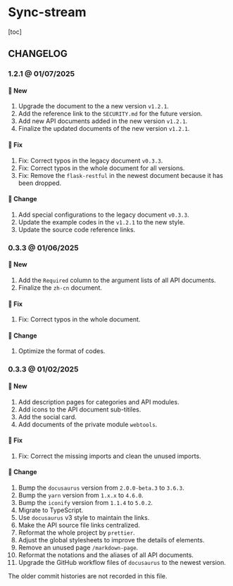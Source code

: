 # Sync-stream

[toc]

## CHANGELOG

### 1.2.1 @ 01/07/2025

#### :mega: New

1. Upgrade the document to the a new version `v1.2.1`.
2. Add the reference link to the `SECURITY.md` for the future version.
3. Add new API documents added in the new version `v1.2.1`.
4. Finalize the updated documents of the new version `v1.2.1`.

#### :wrench: Fix

1. Fix: Correct typos in the legacy document `v0.3.3`.
2. Fix: Correct typos in the whole document for all versions.
3. Fix: Remove the `flask-restful` in the newest document because it has been dropped.

#### :floppy_disk: Change

1. Add special configurations to the legacy document `v0.3.3`.
2. Update the example codes in the `v1.2.1` to the new style.
3. Update the source code reference links.

### 0.3.3 @ 01/06/2025

#### :mega: New

1. Add the `Required` column to the argument lists of all API documents.
2. Finalize the `zh-cn` document.

#### :wrench: Fix

1. Fix: Correct typos in the whole document.

#### :floppy_disk: Change

1. Optimize the format of codes.

### 0.3.3 @ 01/02/2025

#### :mega: New

1. Add description pages for categories and API modules.
2. Add icons to the API document sub-titiles.
3. Add the social card.
4. Add documents of the private module `webtools`.

#### :wrench: Fix

1. Fix: Correct the missing imports and clean the unused imports.

#### :floppy_disk: Change

1. Bump the `docusaurus` version from `2.0.0-beta.3` to `3.6.3`.
2. Bump the `yarn` version from `1.x.x` to `4.6.0`.
3. Bump the `iconify` version from `1.1.4` to `5.0.2`.
4. Migrate to TypeScript.
5. Use `docusaurus` v3 style to maintain the links.
6. Make the API source file links centralized.
7. Reformat the whole project by `prettier`.
8. Adjust the global stylesheets to improve the details of elements.
9. Remove an unused page `/markdown-page`.
10. Reformat the notations and the aliases of all API documents.
11. Upgrade the GitHub workflow files of `docusaurus` to the newest version.

The older commit histories are not recorded in this file.
